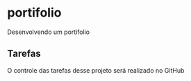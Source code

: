 # portifolio
 Desenvolvendo um portifolio

 ## Tarefas

 O controle das tarefas desse projeto será realizado no GitHub
